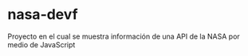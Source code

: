 # nasa-devf
Proyecto en el cual se muestra información de una API de la NASA por medio de JavaScript
